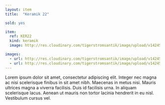 ```yaml
---
layout: item
title:  "Keramik 22"

sold: yes

item:
  ref: KER22
  kind: keramik
  image: http://res.cloudinary.com/tigerstromsantik/image/upload/v1424550896/keramik/Keramik_179.jpg

images:
  - url: http://res.cloudinary.com/tigerstromsantik/image/upload/v1424550896/keramik/Keramik_180.jpg
  - url: http://res.cloudinary.com/tigerstromsantik/image/upload/v1424550896/keramik/Keramik_182.jpg
---
```


Lorem ipsum dolor sit amet, consectetur adipiscing elit. Integer nec magna ac nisi scelerisque finibus in sit amet nibh. Maecenas in metus nisi. Mauris ultrices magna a viverra facilisis. Duis id facilisis urna. In aliquam scelerisque lacus. Aenean ut mauris non tortor lacinia hendrerit in eu nisl. Vestibulum cursus vel.
